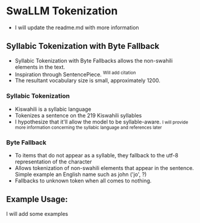 # SwaLLM Tokenization

- I will update the readme.md with more information

## Syllabic Tokenization with Byte Fallback
- Syllabic Tokenization with Byte Fallbacks allows the non-swahili elements in the text.
- Inspiration through SentencePiece. <sup> Will add citation </sup>
- The resultant vocabulary size is small, approximately 1200.
### Syllabic Tokenization
- Kiswahili is a syllabic language
- Tokenizes a sentence on the 219 Kiswahili syllables
- I hypothesize that it'll allow the model to be syllable-aware.
<small> I will provide more information concerning the syllabic language and references later </small>

### Byte Fallback
- To items that do not appear as a syllable, they fallback to the utf-8 representation of the character
- Allows tokenization of non-swahili elements that appear in the sentence. Simple example an English name such as john ('jo', ?)
- Fallbacks to unknown token when all comes to nothing.

## Example Usage:
I will add some examples
